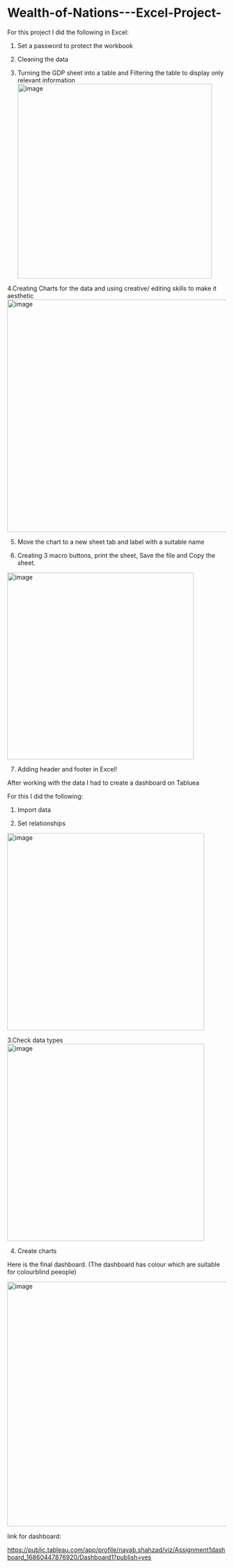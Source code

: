 # Wealth-of-Nations---Excel-Project-

For this project I did the following in Excel:

1. Set a password to protect the workbook


3. Cleaning the data

4. Turning the GDP sheet into a table and Filtering the table to display only relevant information
   <img width="446" alt="image" src="https://github.com/Nayab340/Wealth-of-Nations---Excel-Project-/assets/142215655/49db7e18-b9c5-4076-a229-30d301255b26">

4.Creating Charts for the data and using creative/ editing skills to make it aesthetic 
    <img width="533" alt="image" src="https://github.com/Nayab340/Wealth-of-Nations---Excel-Project-/assets/142215655/9ee3c45f-1fa3-493a-96a5-2c2621ee5bad">


5. Move the chart to a new sheet tab and label with a suitable name

6. Creating 3 macro buttons, print the sheet, Save the file and Copy the sheet.
 <img width="428" alt="image" src="https://github.com/Nayab340/Wealth-of-Nations---Excel-Project-/assets/142215655/9628c928-009c-4c0d-8856-d7a858941a8b">

7. Adding header and footer in Excel!


After working with the data I had to create a dashboard on Tabluea 

For this I did the following:

1. Import data
  
2. Set relationships
 <img width="452" alt="image" src="https://github.com/Nayab340/Wealth-of-Nations---Excel-Project-/assets/142215655/094b5178-a8bc-4f71-ba56-af723fd1e4e5">

3.Check data types 
<img width="452" alt="image" src="https://github.com/Nayab340/Wealth-of-Nations---Excel-Project-/assets/142215655/66e6cc52-a839-47b5-b0a6-8651de408468">

4. Create charts

Here is the final dashboard. 
(The dashboard has colour which are suitable for colourblind peeople)

<img width="561" alt="image" src="https://github.com/Nayab340/Wealth-of-Nations---Excel-Project-/assets/142215655/1a1d7707-d311-4a93-aa5d-511e2cfd0b3c">

link for dashboard:

https://public.tableau.com/app/profile/nayab.shahzad/viz/Assignment1dashboard_16860447876920/Dashboard1?publish=yes 













